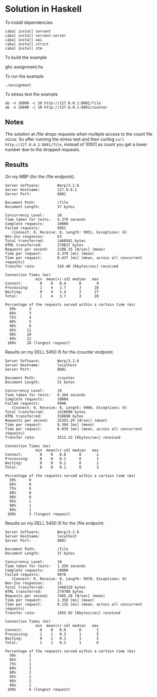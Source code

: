 # Solution in Haskell

To install dependencies

    cabal install servant
    cabal install servant-server
    cabal install wai
    cabal install strict
    cabal install stm

To build the example

   ghc assignment.hs

To run the example

    ./assignment

To stress test the example

    ab -n 10000 -c 10 http://127.0.0.1:8081/file
    ab -n 10000 -c 10 http://127.0.0.1:8081/counter

## Notes

The solution at /file drops requests when multiple access to the count file occur. So
after running the stress test and then curling `curl http://127.0.0.1:8081/file`,
instead of 10001 as count you get a lower number due to the dropped requests.

## Results

On my MBP (for the /file endpoint).

```
Server Software:        Warp/3.2.6
Server Hostname:        127.0.0.1
Server Port:            8081

Document Path:          /file
Document Length:        37 bytes

Concurrency Level:      10
Time taken for tests:   4.370 seconds
Complete requests:      10000
Failed requests:        9951
   (Connect: 0, Receive: 0, Length: 9951, Exceptions: 0)
Non-2xx responses:      63
Total transferred:      1460581 bytes
HTML transferred:       378817 bytes
Requests per second:    2288.35 [#/sec] (mean)
Time per request:       4.370 [ms] (mean)
Time per request:       0.437 [ms] (mean, across all concurrent requests)
Transfer rate:          326.40 [Kbytes/sec] received

Connection Times (ms)
              min  mean[+/-sd] median   max
Connect:        0    0   0.4      0       9
Processing:     1    4   3.7      3      28
Waiting:        0    4   3.4      2      27
Total:          1    4   3.7      3      28

Percentage of the requests served within a certain time (ms)
  50%      3
  66%      3
  75%      4
  80%      5
  90%      8
  95%     11
  98%     20
  99%     21
 100%     28 (longest request)
```

Results on my DELL 5450 i5 for the /counter endpoint.

```
Server Software:        Warp/3.2.6
Server Hostname:        localhost
Server Port:            8081

Document Path:          /counter
Document Length:        31 bytes

Concurrency Level:      10
Time taken for tests:   0.394 seconds
Complete requests:      10000
Failed requests:        9990
   (Connect: 0, Receive: 0, Length: 9990, Exceptions: 0)
Total transferred:      1418890 bytes
HTML transferred:       338890 bytes
Requests per second:    25355.29 [#/sec] (mean)
Time per request:       0.394 [ms] (mean)
Time per request:       0.039 [ms] (mean, across all concurrent requests)
Transfer rate:          3513.32 [Kbytes/sec] received

Connection Times (ms)
              min  mean[+/-sd] median   max
Connect:        0    0   0.0      0       1
Processing:     0    0   0.1      0       2
Waiting:        0    0   0.1      0       1
Total:          0    0   0.1      0       3

Percentage of the requests served within a certain time (ms)
  50%      0
  66%      0
  75%      0
  80%      0
  90%      0
  95%      1
  98%      1
  99%      1
 100%      3 (longest request)
```

Results on my DELL 5450 i5 for the /file endpoint.

```
Server Software:        Warp/3.2.6
Server Hostname:        localhost
Server Port:            8081

Document Path:          /file
Document Length:        37 bytes

Concurrency Level:      10
Time taken for tests:   1.350 seconds
Complete requests:      10000
Failed requests:        9978
   (Connect: 0, Receive: 0, Length: 9978, Exceptions: 0)
Non-2xx responses:      15
Total transferred:      1460128 bytes
HTML transferred:       379708 bytes
Requests per second:    7405.28 [#/sec] (mean)
Time per request:       1.350 [ms] (mean)
Time per request:       0.135 [ms] (mean, across all concurrent requests)
Transfer rate:          1055.92 [Kbytes/sec] received

Connection Times (ms)
              min  mean[+/-sd] median   max
Connect:        0    0   0.0      0       1
Processing:     1    1   0.3      1       5
Waiting:        0    1   0.3      1       5
Total:          1    1   0.3      1       6

Percentage of the requests served within a certain time (ms)
  50%      1
  66%      1
  75%      1
  80%      1
  90%      2
  95%      2
  98%      2
  99%      2
 100%      6 (longest request)
```
